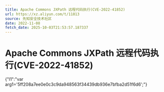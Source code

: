 ```yaml
---
title: Apache Commons JXPath 远程代码执行(CVE-2022-41852)
url: https://xz.aliyun.com/t/11813
source: 先知安全技术社区
date: 2022-11-08
fetch_date: 2025-10-03T21:53:57.187337
---
```


# Apache Commons JXPath 远程代码执行(CVE-2022-41852)

{"l1":"var arg1='5ff208a7ee0e0c3c9da948563f34439db936e7bfba2d51f6d6';"}